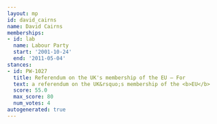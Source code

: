 ```yaml
---
layout: mp
id: david_cairns
name: David Cairns
memberships:
- id: lab
  name: Labour Party
  start: '2001-10-24'
  end: '2011-05-04'
stances:
- id: PW-1027
  title: Referendum on the UK's membership of the EU — For
  text: a referendum on the UK&rsquo;s membership of the <b>EU</b>
  score: 55.0
  max_score: 80
  num_votes: 4
autogenerated: true
---
```

